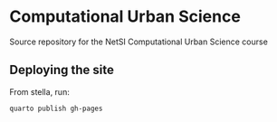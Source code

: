 # Computational Urban Science

Source repository for the NetSI Computational Urban Science course

## Deploying the site

From stella, run:

```
quarto publish gh-pages
```
